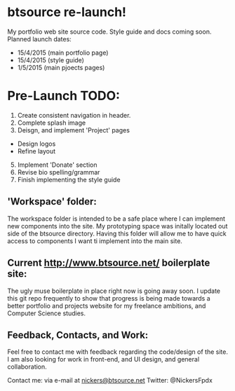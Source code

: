 # btsource re-launch!

My portfolio web site source code. Style guide and docs coming soon.
Planned launch dates:
* 15/4/2015 (main portfolio page)
* 15/4/2015 (style guide)
* 1/5/2015 (main pjoects pages)


# Pre-Launch TODO:

1. Create consistent navigation in header.
2. Complete splash image
3. Deisgn, and implement 'Project' pages
 * Design logos
 * Refine layout
5. Implement 'Donate' section
6. Revise bio spelling/grammar
7. Finish implementing the style guide

## 'Workspace' folder:

The workspace folder is intended to be a safe place where I can implement new components into the site. My prototyping space was initally located out side of the btsource directory. Having this folder will allow me to have quick access to components I want ti implement into the main site.

## Current http://www.btsource.net/ boilerplate site:

The ugly muse boilerplate in place right now is going away soon. I update this git repo frequently to show that progress is being made towards a better portfolio and projects website for my freelance ambitions, and Computer Science studies.

## Feedback, Contacts, and Work:

Feel free to contact me with feedback regarding the code/design of the site. I am also looking for work in front-end, and UI design, and general collaboration.

Contact me: via e-mail at nickers@btsource.net
Twitter: @NickersFpdx
